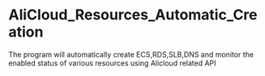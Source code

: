 # AliCloud_Resources_Automatic_Creation
The program will automatically create ECS,RDS,SLB,DNS and monitor the enabled status of various resources using Alicloud related API
